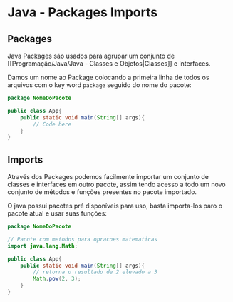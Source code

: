 # Java - Packages Imports
## Packages
Java Packages são usados para agrupar um conjunto de [[Programação/Java/Java - Classes e Objetos|Classes]] e interfaces. 

Damos um nome ao Package colocando a primeira linha de todos os arquivos com o key word `package` seguido do nome do pacote:
```java
package NomeDoPacote

public class App{
	public static void main(String[] args){
		// Code here
	}
}
```

## Imports
Através dos Packages podemos facilmente importar um conjunto de classes e interfaces em outro pacote, assim tendo acesso a todo um novo conjunto de métodos e funções presentes no pacote importado.

O java possui pacotes pré disponíveis para uso, basta importa-los paro o pacote atual e usar suas funções:
```java
package NomeDoPacote

// Pacote com metodos para opracoes matematicas
import java.lang.Math; 

public class App{
	public static void main(String[] args){
		// retorna o resultado de 2 elevado a 3
		Math.pow(2, 3); 
	}
}
```

